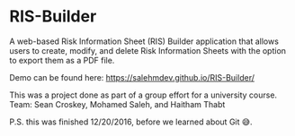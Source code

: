 # RIS-Builder

A web-based Risk Information Sheet (RIS) Builder application that allows users to create, modify, and delete Risk Information Sheets with the option to export them as a PDF file.

Demo can be found here: https://salehmdev.github.io/RIS-Builder/

This was a project done as part of a group effort for a university course. Team: Sean Croskey, Mohamed Saleh, and Haitham Thabt

P.S. this was finished 12/20/2016, before we learned about Git 😅.
